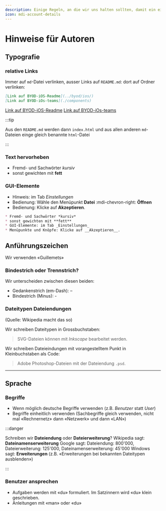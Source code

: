 ```yaml
---
description: Einige Regeln, an die wir uns halten sollten, damit ein einheitlicher Auftritt entstehen kann
icon: mdi-account-details
---
```


# Hinweise für Autoren



## Typografie

### relative Links
Immer auf `md`-Datei verlinken, ausser Links auf `README.md`: dort auf Ordner verlinken:

``` md
[Link auf BYOD-iOS-Readme](../byod/ios/)
[Link auf BYOD-iOs-teams](./components)

```

<BrowserBox>

[Link auf BYOD-iOS-Readme](../byod/ios/)
[Link auf BYOD-iOs-teams](./components)

</BrowserBox>

:::tip

Aus den `README.md` werden dann `index.html` und aus allen anderen `md`-Dateien einge gleich benannte `html`-Datei

:::

### Text hervorheben

* Fremd- und Sachwörter *kursiv*
* sonst gewichten mit **fett**

### GUI-Elemente

* Hinweis: im Tab _Einstellungen_
* Bedienung: Wähle den Menüpunkt __Datei__ :mdi-chevron-right: __Öffnen__
* Bedienung: Klicke auf __Akzeptieren__.

``` markdown
* Fremd- und Sachwörter *kursiv*
* sonst gewichten mit **fett**
* GUI-Elemente: im Tab _Einstellungen_
* Menüpunkte und Knöpfe: Klicke auf __Akzeptieren__.
```

## Anführungszeichen
Wir verwenden «Guillemets»

### Bindestrich oder Trennstrich?
Wir unterscheiden zwischen diesen beiden:

* Gedankenstrich (em-Dash): –
* Bindestrich (Minus): -

### Dateitypen Dateiendungen

(Quelle: Wikipedia macht das so)

Wir schreiben Dateitypen in Grossbuchstaben:

> SVG-Dateien können mit *Inkscape* bearbeitet werden.

Wir schreiben Dateieindungen mit vorangestelltem Punkt in Kleinbuchstaben als Code:

> Adobe Photoshop-Dateien mit der Dateiendung `.psd`.


---

## Sprache

### Begriffe

* Wenn möglich deutsche Begriffe verwenden (z.B. *Benutzer* statt *User*)
* Begriffe einheitlich verwenden (Sachbegriffe gleich verwenden, nicht mal «Rechnernetz» dann «Netzwerk» und dann «LAN»)

:::danger

Schreiben wir **Dateiendung** oder **Dateierweiterung**?
Wikipedia sagt: **Dateinamenserweiterung**
Google sagt: Dateiendung: 800'000, Dateierweiterung: 125'000, Dateinamenserweiterung: 45'000
Windows sagt: **Erweiterungen** (z.B. «Erweiterungen bei bekannten Dateitypen ausblenden»)

:::

### Benutzer ansprechen

* Aufgaben werden mit «du» formuliert. Im Satzinnern wird «du» klein geschrieben.
* Anleitungen mit «man» oder «du»
